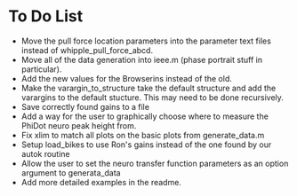 To Do List
==========

- Move the pull force location parameters into the parameter text files instead
  of whipple_pull_force_abcd.
- Move all of the data generation into ieee.m (phase portrait stuff in particular).
- Add the new values for the Browserins instead of the old.
- Make the varargin_to_structure take the default structure and add the
  varargins to the default stucture. This may need to be done recursively.
- Save correctly found gains to a file
- Add a way for the user to graphically choose where to measure the PhiDot neuro
  peak height from.
- Fix xlim to match all plots on the basic plots from generate_data.m
- Setup load_bikes to use Ron's gains instead of the one found by our autok
  routine
- Allow the user to set the neuro transfer function parameters as an option
  argument to generata_data
- Add more detailed examples in the readme.
